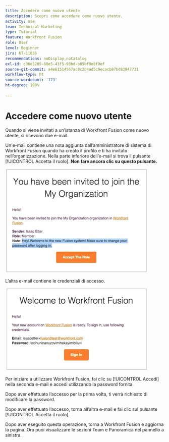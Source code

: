 ```yaml
---
title: Accedere come nuovo utente
description: Scopri come accedere come nuovo utente.
activity: use
team: Technical Marketing
type: Tutorial
feature: Workfront Fusion
role: User
level: Beginner
jira: KT-11036
recommendations: noDisplay,noCatalog
exl-id: c36e5285-88e5-43f5-93bd-b05bf9e8f9ef
source-git-commit: a4e61514567ac8c2b4ad5c9ecacb87bd83947731
workflow-type: ht
source-wordcount: '173'
ht-degree: 100%

---
```


# Accedere come nuovo utente

Quando si viene invitati a un’istanza di Workfront Fusion come nuovo utente, si ricevono due e-mail.

Un&#39;e-mail contiene una nota aggiunta dall’amministratore di sistema di Workfront Fusion quando ha creato il profilo e ti ha invitato nell’organizzazione. Nella parte inferiore dell’e-mail si trova il pulsante [!UICONTROL Accetta il ruolo]. **Non fare ancora clic su questo pulsante.**

![Immagine dell’invito e-mail](assets/new-user-1.png)

L’altra e-mail contiene le credenziali di accesso.

![Immagine dell’invito e-mail](assets/new-user-2.png)

Per iniziare a utilizzare Workfront Fusion, fai clic su [!UICONTROL Accedi] nella seconda e-mail e accedi utilizzando la password fornita.

Dopo aver effettuato l’accesso per la prima volta, ti verrà richiesto di modificare la password.

Dopo aver effettuato l’accesso, torna all’altra e-mail e fai clic sul pulsante [!UICONTROL Accetta il ruolo].

Dopo aver eseguito questa operazione, torna a Workfront Fusion e aggiorna la pagina. Ora puoi visualizzare le sezioni Team e Panoramica nel pannello a sinistra.
